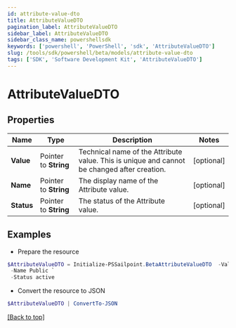 ```yaml
---
id: attribute-value-dto
title: AttributeValueDTO
pagination_label: AttributeValueDTO
sidebar_label: AttributeValueDTO
sidebar_class_name: powershellsdk
keywords: ['powershell', 'PowerShell', 'sdk', 'AttributeValueDTO'] 
slug: /tools/sdk/powershell/beta/models/attribute-value-dto
tags: ['SDK', 'Software Development Kit', 'AttributeValueDTO']
---
```



# AttributeValueDTO

## Properties

Name | Type | Description | Notes
------------ | ------------- | ------------- | -------------
**Value** |  Pointer to **String** | Technical name of the Attribute value. This is unique and cannot be changed after creation. | [optional] 
**Name** |  Pointer to **String** | The display name of the Attribute value. | [optional] 
**Status** |  Pointer to **String** | The status of the Attribute value. | [optional] 

## Examples

- Prepare the resource
```powershell
$AttributeValueDTO = Initialize-PSSailpoint.BetaAttributeValueDTO  -Value public `
 -Name Public `
 -Status active
```

- Convert the resource to JSON
```powershell
$AttributeValueDTO | ConvertTo-JSON
```


[[Back to top]](#) 

